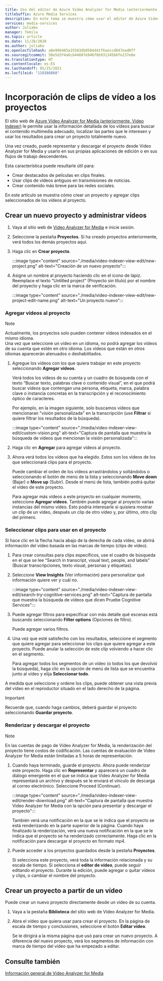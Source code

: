 ```yaml
---
title: Uso del editor de Azure Video Analyzer for Media (anteriormente, Video Indexer) para crear proyectos y agregar clips de vídeo
titleSuffix: Azure Media Services
description: En este tema se muestra cómo usar el editor de Azure Video Analyzer for Media (anteriormente, Video Indexer) para crear proyectos y agregar clips de vídeo.
services: media-services
author: Juliako
manager: femila
ms.topic: article
ms.date: 11/28/2020
ms.author: juliako
ms.openlocfilehash: a8e996465a35583db8584d41f6aeccd847ead0ff
ms.sourcegitcommit: 58e5d3f4a6cb44607e946f6b931345b6fe237e0e
ms.translationtype: HT
ms.contentlocale: es-ES
ms.lasthandoff: 05/25/2021
ms.locfileid: "110386868"
---
```

# <a name="add-video-clips-to-your-projects"></a>Incorporación de clips de vídeo a los proyectos

El sitio web de [Azure Video Analyzer for Media (anteriormente, Video Indexer)](https://www.videoindexer.ai/) le permite usar la información detallada de los vídeos para buscar el contenido multimedia adecuado, localizar las partes que le interesen y usar los resultados para crear un proyecto totalmente nuevo. 

Una vez creado, puede representar y descargar el proyecto desde Video Analyzer for Media y usarlo en sus propias aplicaciones de edición o en sus flujos de trabajo descendentes.

Esta característica puede resultarle útil para: 

* Crear destacados de películas en clips finales.
* Usar clips de vídeos antiguos en transmisiones de noticias.
* Crear contenido más breve para las redes sociales.

En este artículo se muestra cómo crear un proyecto y agregar clips seleccionados de los vídeos al proyecto. 

## <a name="create-new-project-and-manage-videos"></a>Crear un nuevo proyecto y administrar vídeos

1. Vaya al sitio web de [Video Analyzer for Media](https://www.videoindexer.ai/) e inicie sesión.
1. Seleccione la pestaña **Proyectos**. Si ha creado proyectos anteriormente, verá todos los demás proyectos aquí.
1. Haga clic en **Crear proyecto**.  

    :::image type="content" source="./media/video-indexer-view-edit/new-project.png" alt-text="Creación de un nuevo proyecto":::
1. Asigne un nombre al proyecto haciendo clic en el icono de lápiz. Reemplace el texto “Untitled project” (Proyecto sin título) por el nombre del proyecto y haga clic en la marca de verificación.

    :::image type="content" source="./media/video-indexer-view-edit/new-project-edit-name.png" alt-text="Un proyecto nuevo":::
    
### <a name="add-videos-to-the-project"></a>Agregar vídeos al proyecto

> [!NOTE]
> Actualmente, los proyectos solo pueden contener vídeos indexados en el mismo idioma. </br>Una vez que seleccione un vídeo en un idioma, no podrá agregar los vídeos de su cuenta que estén en otro idioma. Los vídeos que están en otros idiomas aparecerán atenuados o deshabilitados.

1. Agregue los vídeos con los que quiera trabajar en este proyecto seleccionando **Agregar vídeos**.

    Verá todos los vídeos de su cuenta y un cuadro de búsqueda con el texto “Buscar texto, palabras clave o contenido visual”, en el que podrá buscar vídeos que contengan una persona, etiqueta, marca, palabra clave o instancia concretas en la transcripción y el reconocimiento óptico de caracteres.
    
    Por ejemplo, en la imagen siguiente, solo buscamos vídeos que mencionaran "visión personalizada" en la transcripción (use **Filtrar** si quiere filtrar los resultados de la búsqueda).
    
    :::image type="content" source="./media/video-indexer-view-edit/custom-vision.png" alt-text="Captura de pantalla que muestra la búsqueda de vídeos que mencionan la visión personalizada":::
1. Haga clic en **Agregar** para agregar vídeos al proyecto.
1. Ahora verá todos los vídeos que ha elegido. Estos son los vídeos de los que seleccionará clips para el proyecto.

    Puede cambiar el orden de los vídeos arrastrándolos y soltándolos o seleccionando el botón de menú de la lista y seleccionando **Move down** (Bajar) o **Move up** (Subir). Desde el menú de lista, también podrá quitar el vídeo de este proyecto. 
    
    Para agregar más vídeos a este proyecto en cualquier momento, seleccione **Agregar vídeos**. También puede agregar al proyecto varias instancias del mismo vídeo. Esto podría interesarle si quisiera mostrar un clip de un vídeo, después un clip de otro vídeo y, por último, otro clip del primero. 

### <a name="select-clips-to-use-in-your-project"></a>Seleccionar clips para usar en el proyecto

Si hace clic en la flecha hacia abajo de la derecha de cada vídeo, se abrirá información del vídeo basada en las marcas de tiempo (clips de vídeo). 

1. Para crear consultas para clips específicos, use el cuadro de búsqueda en el que se lee “Search in transcript, visual text, people, and labels” (Buscar transcripciones, texto visual, personas y etiquetas).
1. Seleccione **View Insights** (Ver información) para personalizar qué información quiere ver y cuál no. 

    :::image type="content" source="./media/video-indexer-view-edit/search-try-cognitive-services.png" alt-text="Captura de pantalla que muestra la búsqueda de vídeos que dicen Pruebe Cognitive Services":::
1. Puede agregar filtros para especificar con más detalle qué escenas está buscando seleccionando **Filter options** (Opciones de filtro).

    Puede agregar varios filtros. 
1. Una vez que esté satisfecho con los resultados, seleccione el segmento que quiere agregar para seleccionar los clips que quiere agregar a este proyecto. Puede anular la selección de este clip volviendo a hacer clic en el segmento.
    
    Para agregar todos los segmentos de un vídeo (o todos los que devolvió la búsqueda), haga clic en la opción de menú de lista que se encuentra junto al vídeo y elija **Seleccionar todo**. 

A medida que seleccione y ordene los clips, puede obtener una vista previa del vídeo en el reproductor situado en el lado derecho de la página. 

> [!IMPORTANT]
> Recuerde que, cuando haga cambios, deberá guardar el proyecto seleccionando **Guardar proyecto**. 

### <a name="render-and-download-the-project"></a>Renderizar y descargar el proyecto

> [!NOTE]
> En las cuentas de pago de Video Analyzer for Media, la renderización del proyecto tiene costos de codificación. Las cuentas de evaluación de Video Analyzer for Media están limitadas a 5 horas de representación.

1. Cuando haya terminado, guarde el proyecto. Ahora puede renderizar este proyecto. Haga clic en **Representar** y aparecerá un cuadro de diálogo emergente en el que se indica que Video Analyzer for Media representará un archivo y después se le enviará el vínculo de descarga al correo electrónico. Seleccione Proceed (Continuar). 

    :::image type="content" source="./media/video-indexer-view-edit/render-download.png" alt-text="Captura de pantalla que muestra Video Analyzer for Media con la opción para presentar y descargar el proyecto":::
    
    También verá una notificación en la que se le indica que el proyecto se está renderizando en la parte superior de la página. Cuando haya finalizado la renderización, verá una nueva notificación en la que se le indica que el proyecto se ha renderizado correctamente. Haga clic en la notificación para descargar el proyecto en formato mp4.
1. Puede acceder a los proyectos guardados desde la pestaña **Proyectos**. 

    Si selecciona este proyecto, verá toda la información relacionada y su escala de tiempo. Si selecciona el **editor de vídeo**, puede seguir editando el proyecto. Durante la edición, puede agregar o quitar vídeos y clips, o cambiar el nombre del proyecto.
    
## <a name="create-a-project-from-your-video"></a>Crear un proyecto a partir de un vídeo

Puede crear un nuevo proyecto directamente desde un vídeo de su cuenta. 

1. Vaya a la pestaña **Biblioteca** del sitio web de Video Analyzer for Media.
1. Abra el vídeo que quiera usar para crear el proyecto. En la página de escala de tiempo y conclusiones, seleccione el botón **Editar vídeo**.

    Se le dirigirá a la misma página que usó para crear un nuevo proyecto. A diferencia del nuevo proyecto, verá los segmentos de información con marca de tiempo del vídeo que ha empezado a editar.

## <a name="see-also"></a>Consulte también

[Información general de Video Analyzer for Media](video-indexer-overview.md)

